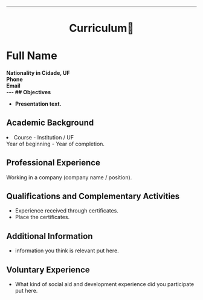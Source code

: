 ---
 <h1 align = "center"> Curriculum📄 </h1>
 <h1> Full Name </h1>
 <h4> Nationality in Cidade, UF 
<br> Phone <br> 
Email <br>
 </ h4  >
 --- 
## Objectives

 - Presentation text.  

## Academic Background 

<li> Course - Institution / UF <br> 
Year of beginning - Year of completion.</li> 

## Professional Experience 

Working in a company (company name / position).  

## Qualifications and Complementary Activities 

- Experience received through certificates. 
 - Place the certificates.  

## Additional Information 

- information you think is relevant put here. 

 ## Voluntary Experience 

- What kind of social aid and development experience did you participate put here.
